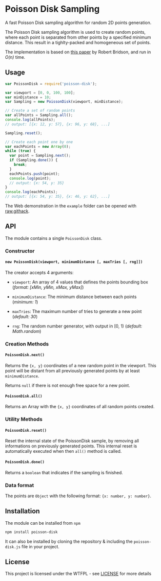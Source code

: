 # Poisson Disk Sampling

A fast Poisson Disk sampling algorithm for random 2D points generation.

The Poisson Disk sampling algorithm is used to create random points, where each point is separated from other points by a specified minimum distance. This result in a tighlty-packed and homogeneous set of points.

The implementation is based on [this paper](https://www.cs.ubc.ca/~rbridson/docs/bridson-siggraph07-poissondisk.pdf) by Robert Bridson, and run in *O(n)* time.


## Usage

```js
var PoissonDisk = require('poisson-disk');

var viewport = [0, 0, 100, 100];
var minDistance = 10;
var Sampling = new PoissonDisk(viewport, minDistance);

// Create a set of random points
var allPoints = Sampling.all();
console.log(allPoints);
// output: [{x: 12, y: 57}, {x: 96, y: 68}, ...]

Sampling.reset();

// Create each point one by one
var eachPoints = new Array(0);
while (true) {
  var point = Sampling.next();
  if (Sampling.done()) {
    break;
  }
  eachPoints.push(point);
  console.log(point);
  // output: {x: 54, y: 35}
}
console.log(eachPoints);
// output: [{x: 54, y: 35}, {x: 46, y: 62}, ...]
```

The Web demonstration in the `example` folder can be opened with [raw.githack](https://raw.githack.com/ogus/poisson-disk/master/example/index.html).


## API

The module contains a single `PoissonDisk` class.

### Constructor

#### `new PoissonDisk(viewport, minimumDistance [, maxTries [, rng]])`

The creator accepts 4 arguments:

 + `viewport`: An array of 4 values that defines the points bounding box (*format: [xMin, yMin, xMax, yMax]*)

 + `minimumDistance`: The minimum distance between each points (*minimum: 1*)

 + `maxTries`: The maximum number of tries to generate a new point (*default: 30*)

 + `rng`: The random number generator, with output in [0, 1) (*default: Math.random*)

### Creation Methods

#### `PoissonDisk.next()`

Returns the `{x, y}` coordinates of a new random point in the viewport.
This point will be distant from all previously generated points by at least `minimumDistance`.

Returns `null` if there is not enough free space for a new point.

#### `PoissonDisk.all()`

Returns an Array with the `{x, y}` coordinates of all random points created.

### Utility Methods

#### `PoissonDisk.reset()`

Reset the internal state of the PoissonDisk sample, by removing all informations on previously generated points. This internal reset is automatically executed when then `all()` method is called.

#### `PoissonDisk.done()`

Returns a `boolean` that indicates if the sampling is finished.

### Data format

The points are `Object` with the following format: `{x: number, y: number}`.


## Installation

The module can be installed from `npm`

```sh
npm install poisson-disk
```

It can also be installed by cloning the repository & including the `poisson-disk.js` file in your project.


## License

This project is licensed under the WTFPL - see [LICENSE](LICENSE) for more details
